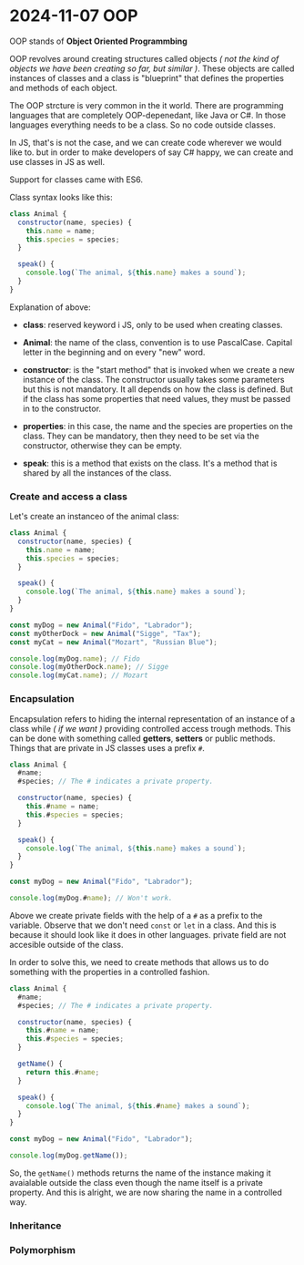 # 2024-11-07 OOP

OOP stands of **Object Oriented Programmbing**

OOP revolves around creating structures called objects _( not the kind of objects we have been creating so far, but similar )_. These objects are called instances of classes and a class is "blueprint" that defines the properties and methods of each object.

The OOP strcture is very common in the it world. There are programming languages that are completely OOP-depenedant, like Java or C#. In those languages everything needs to be a class. So no code outside classes.

In JS, that's is not the case, and we can create code wherever we would like to. but in order to make developers of say C# happy, we can create and use classes in JS as well.

Support for classes came with ES6.

Class syntax looks like this:

```js
class Animal {
  constructor(name, species) {
    this.name = name;
    this.species = species;
  }

  speak() {
    console.log(`The animal, ${this.name} makes a sound`);
  }
}
```

Explanation of above:

- **class**: reserved keyword i JS, only to be used when creating classes.

- **Animal**: the name of the class, convention is to use PascalCase. Capital letter in the beginning and on every "new" word.

- **constructor**: is the "start method" that is invoked when we create a new instance of the class. The constructor usually takes some parameters but this is not mandatory. It all depends on how the class is defined. But if the class has some properties that need values, they must be passed in to the constructor.

- **properties**: in this case, the name and the species are properties on the class. They can be mandatory, then they need to be set via the constructor, otherwise they can be empty.

- **speak**: this is a method that exists on the class. It's a method that is shared by all the instances of the class.

### Create and access a class

Let's create an instanceo of the animal class:

```js
class Animal {
  constructor(name, species) {
    this.name = name;
    this.species = species;
  }

  speak() {
    console.log(`The animal, ${this.name} makes a sound`);
  }
}

const myDog = new Animal("Fido", "Labrador");
const myOtherDock = new Animal("Sigge", "Tax");
const myCat = new Animal("Mozart", "Russian Blue");

console.log(myDog.name); // Fido
console.log(myOtherDock.name); // Sigge
console.log(myCat.name); // Mozart
```

### Encapsulation

Encapsulation refers to hiding the internal representation of an instance of a class while _( if we want )_ providing controlled access trough methods. This can be done with something called **getters**, **setters** or public methods. Things that are private in JS classes uses a prefix `#`.

```js
class Animal {
  #name;
  #species; // The # indicates a private property.

  constructor(name, species) {
    this.#name = name;
    this.#species = species;
  }

  speak() {
    console.log(`The animal, ${this.name} makes a sound`);
  }
}

const myDog = new Animal("Fido", "Labrador");

console.log(myDog.#name); // Won't work.
```

Above we create private fields with the help of a `#` as a prefix to the variable. Observe that we don't need `const` or `let` in a class. And this is because it should look like it does in other languages. private field are not accesible outside of the class.

In order to solve this, we need to create methods that allows us to do something with the properties in a controlled fashion.

```js
class Animal {
  #name;
  #species; // The # indicates a private property.

  constructor(name, species) {
    this.#name = name;
    this.#species = species;
  }

  getName() {
    return this.#name;
  }

  speak() {
    console.log(`The animal, ${this.#name} makes a sound`);
  }
}

const myDog = new Animal("Fido", "Labrador");

console.log(myDog.getName());
```

So, the `getName()` methods returns the name of the instance making it avaialable outside the class even though the name itself is a private property. And this is alright, we are now sharing the name in a controlled way.

### Inheritance

### Polymorphism
